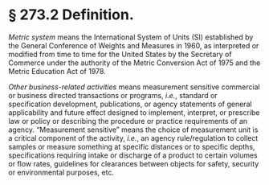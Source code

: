 # § 273.2   Definition.

*Metric system* means the International System of Units (SI) established by the General Conference of Weights and Measures in 1960, as interpreted or modified from time to time for the United States by the Secretary of Commerce under the authority of the Metric Conversion Act of 1975 and the Metric Education Act of 1978. 


*Other business-related activities* means measurement sensitive commercial or business directed transactions or programs, *i.e.*, standard or specification development, publications, or agency statements of general applicability and future effect designed to implement, interpret, or prescribe law or policy or describing the procedure or practice requirements of an agency. “Measurement sensitive” means the choice of measurement unit is a critical component of the activity, *i.e.*, an agency rule/regulation to collect samples or measure something at specific distances or to specific depths, specifications requiring intake or discharge of a product to certain volumes or flow rates, guidelines for clearances between objects for safety, security or environmental purposes, etc. 




